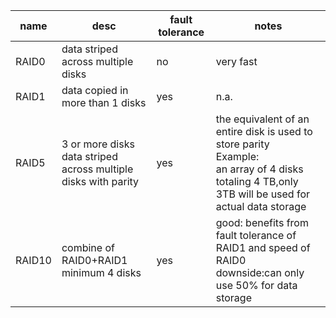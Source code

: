 |name|desc|fault tolerance|notes
|---|---|---|---|
|RAID0|data striped across multiple disks|no|very fast|
|RAID1|data copied in more than 1 disks|yes|n.a.|
|RAID5|3 or more disks <br /> data striped across multiple disks with parity|yes|the equivalent of an entire disk is used to store parity <br /> Example: <br /> an array of 4 disks totaling 4 TB,only 3TB will be used for actual data storage|
|RAID10|combine of RAID0+RAID1<br />minimum 4 disks|yes|good: benefits from fault tolerance of RAID1 and speed of RAID0<br /> downside:can only use 50% for data storage|
